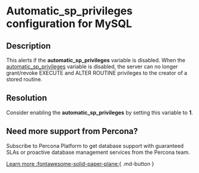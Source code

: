 # Automatic_sp_privileges configuration for MySQL


## Description

This alerts if the **automatic_sp_privileges** variable is disabled. 
When the [automatic_sp_privileges](https://dev.mysql.com/doc/refman/8.0/en/server-system-variables.html#sysvar_automatic_sp_privileges) variable is disabled, the server can no longer grant/revoke EXECUTE and ALTER ROUTINE privileges to the creator of a stored routine. 

## Resolution

Consider enabling the **automatic_sp_privileges** by setting this variable to **1**.


## Need more support from Percona?

Subscribe to Percona Platform to get database support with guaranteed SLAs or proactive database management services from the Percona team.

[Learn more :fontawesome-solid-paper-plane:](https://per.co.na/subscribe){ .md-button }

